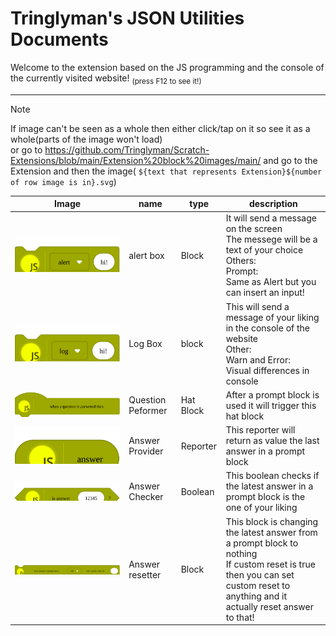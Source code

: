 # Tringlyman's JSON Utilities Documents


Welcome to the extension based on the JS programming and the console of the currently visited website! <sub>(press F12 to see it!)</sub>

---
>[!NOTE]
>If image can't be seen as a whole then either click/tap on it so see it as a whole(parts of the image won't load)\
>or go to https://github.com/Tringlyman/Scratch-Extensions/blob/main/Extension%20block%20images/main/ and go to the Extension and then the image( `${text that represents Extension}${number of row image is in}.svg`)


|Image|name|type|description|
|---|---|---|---|
|![JS1](https://github.com/Tringlyman/Scratch-Extensions/raw/main/Extension%20block%20images/main/JS%20Extension/JS1.svg)|alert box|Block|It will send a message on the screen<br>The messege will be a text of your choice<br>Others:<br>Prompt:<br>Same as Alert but you can insert an input!|
|![JS2](https://github.com/Tringlyman/Scratch-Extensions/raw/main/Extension%20block%20images/main/JS%20Extension/JS2.svg)|Log Box|block|This will send a message of your liking in the console of the website<br>Other:<br>Warn and Error:<br>Visual differences in console|
|![JS3](https://github.com/Tringlyman/Scratch-Extensions/raw/main/Extension%20block%20images/main/JS%20Extension/JS3.svg)|Question Peformer|Hat Block|After a prompt block is used it will trigger this hat block|
|![JS4](https://github.com/Tringlyman/Scratch-Extensions/raw/main/Extension%20block%20images/main/JS%20Extension/JS4.svg)|Answer Provider|Reporter|This reporter will return as value the last answer in a prompt block|
|![JS5](https://github.com/Tringlyman/Scratch-Extensions/raw/main/Extension%20block%20images/main/JS%20Extension/JS5.svg)|Answer Checker|Boolean|This boolean checks if the latest answer in a prompt block is the one of your liking|
|![JS6](https://github.com/Tringlyman/Scratch-Extensions/raw/main/Extension%20block%20images/main/JS%20Extension/JS6.svg)|Answer resetter|Block|This block is changing the latest answer from a prompt block to nothing<br>If custom reset is true then you can set custom reset to anything and it actually reset answer to that!|

